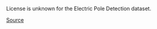 License is unknown for the Electric Pole Detection dataset.

[Source](https://github.com/kabrabharat/Electric-Pole-detection-using-darknet/tree/master)
